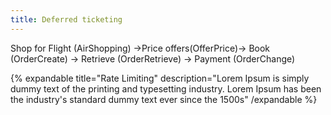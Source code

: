 ```yaml
---
title: Deferred ticketing
---
```


Shop for Flight (AirShopping) →Price offers(OfferPrice)→ Book (OrderCreate) → Retrieve (OrderRetrieve) → Payment (OrderChange)

{% expandable title="Rate Limiting" description="Lorem Ipsum is simply dummy text of the printing and typesetting industry. Lorem Ipsum has been the industry's standard dummy text ever since the 1500s" /expandable %}

